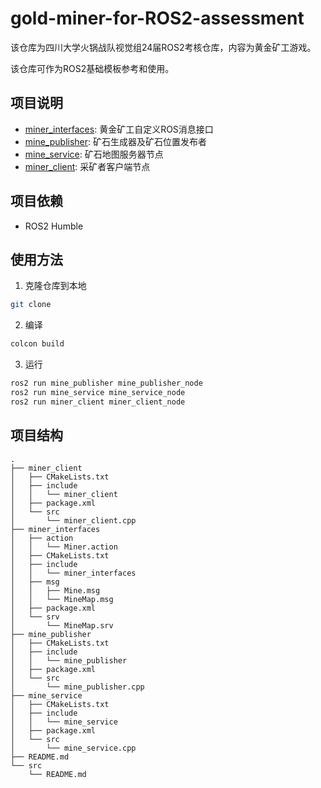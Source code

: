 # gold-miner-for-ROS2-assessment
该仓库为四川大学火锅战队视觉组24届ROS2考核仓库，内容为黄金矿工游戏。

该仓库可作为ROS2基础模板参考和使用。
## 项目说明
- [miner_interfaces](./miner_interfaces/): 黄金矿工自定义ROS消息接口
- [mine_publisher](./mine_publisher/): 矿石生成器及矿石位置发布者
- [mine_service](./mine_service/): 矿石地图服务器节点
- [miner_client](./miner_client/): 采矿者客户端节点

## 项目依赖
- ROS2 Humble

## 使用方法
1. 克隆仓库到本地
```bash
git clone
```
2. 编译
```bash
colcon build
```
3. 运行
```bash
ros2 run mine_publisher mine_publisher_node 
ros2 run mine_service mine_service_node 
ros2 run miner_client miner_client_node 
```
## 项目结构
```
.
├── miner_client
│   ├── CMakeLists.txt
│   ├── include
│   │   └── miner_client
│   ├── package.xml
│   └── src
│       └── miner_client.cpp
├── miner_interfaces
│   ├── action
│   │   └── Miner.action
│   ├── CMakeLists.txt
│   ├── include
│   │   └── miner_interfaces
│   ├── msg
│   │   ├── Mine.msg
│   │   └── MineMap.msg
│   ├── package.xml
│   └── srv
│       └── MineMap.srv
├── mine_publisher
│   ├── CMakeLists.txt
│   ├── include
│   │   └── mine_publisher
│   ├── package.xml
│   └── src
│       └── mine_publisher.cpp
├── mine_service
│   ├── CMakeLists.txt
│   ├── include
│   │   └── mine_service
│   ├── package.xml
│   └── src
│       └── mine_service.cpp
├── README.md
└── src
    └── README.md
```